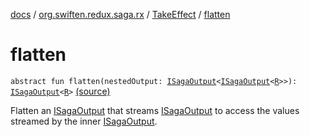 [docs](../../index.md) / [org.swiften.redux.saga.rx](../index.md) / [TakeEffect](index.md) / [flatten](./flatten.md)

# flatten

`abstract fun flatten(nestedOutput: `[`ISagaOutput`](../../org.swiften.redux.saga.common/-i-saga-output/index.md)`<`[`ISagaOutput`](../../org.swiften.redux.saga.common/-i-saga-output/index.md)`<`[`R`](index.md#R)`>>): `[`ISagaOutput`](../../org.swiften.redux.saga.common/-i-saga-output/index.md)`<`[`R`](index.md#R)`>` [(source)](https://github.com/protoman92/KotlinRedux/tree/master/common/common-rx-saga/src/main/kotlin/org/swiften/redux/saga/rx/TakeEffect.kt#L29)

Flatten an [ISagaOutput](../../org.swiften.redux.saga.common/-i-saga-output/index.md) that streams [ISagaOutput](../../org.swiften.redux.saga.common/-i-saga-output/index.md) to access the values streamed by
the inner [ISagaOutput](../../org.swiften.redux.saga.common/-i-saga-output/index.md).

